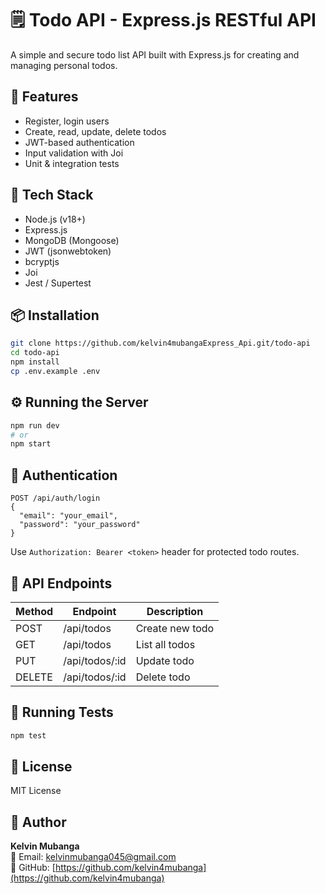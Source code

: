 # 🗒️ Todo API - Express.js RESTful API

A simple and secure todo list API built with Express.js for creating and managing personal todos.

## 🚀 Features

- Register, login users
- Create, read, update, delete todos
- JWT-based authentication
- Input validation with Joi
- Unit & integration tests

## 🔧 Tech Stack

- Node.js (v18+)
- Express.js
- MongoDB (Mongoose)
- JWT (jsonwebtoken)
- bcryptjs
- Joi
- Jest / Supertest

## 📦 Installation

```bash
git clone https://github.com/kelvin4mubangaExpress_Api.git/todo-api
cd todo-api
npm install
cp .env.example .env
```

## ⚙️ Running the Server

```bash
npm run dev
# or
npm start
```

## 🔐 Authentication

```http
POST /api/auth/login
{
  "email": "your_email",
  "password": "your_password"
}
```

Use `Authorization: Bearer <token>` header for protected todo routes.

## 🔗 API Endpoints

| Method | Endpoint         | Description           |
|--------|------------------|-----------------------|
| POST   | /api/todos       | Create new todo       |
| GET    | /api/todos       | List all todos        |
| PUT    | /api/todos/:id   | Update todo           |
| DELETE | /api/todos/:id   | Delete todo           |

## 🧪 Running Tests

```bash
npm test
```

## 📄 License

MIT License

## 👤 Author

**Kelvin Mubanga**  
📧 Email: kelvinmubanga045@gmail.com  
🔗 GitHub: [https://github.com/kelvin4mubanga](https://github.com/kelvin4mubanga)